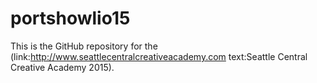 # portshowlio15

This is the GitHub repository for the (link:http://www.seattlecentralcreativeacademy.com text:Seattle Central Creative Academy 2015).
